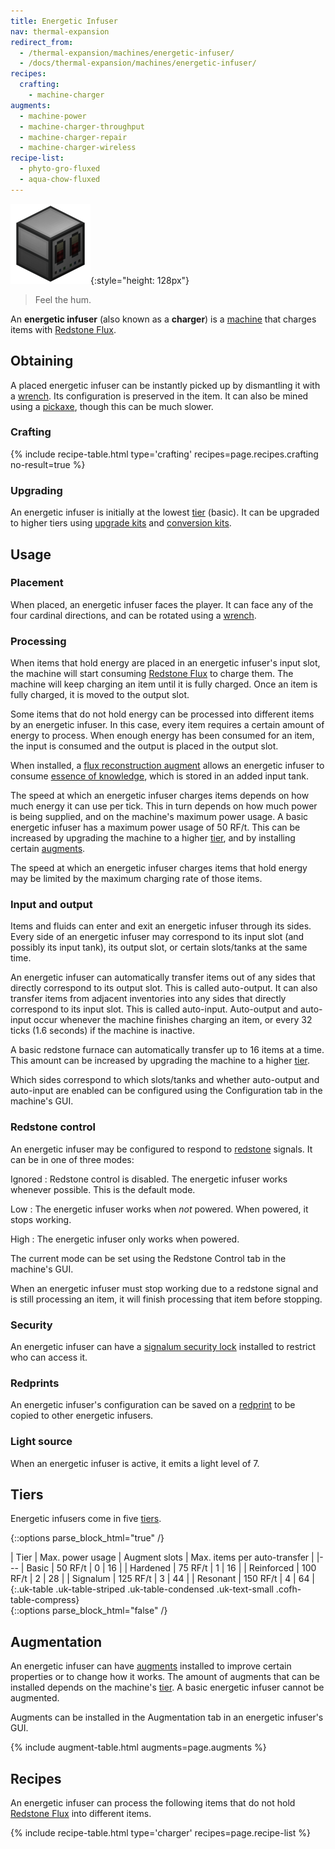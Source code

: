 ```yaml
---
title: Energetic Infuser
nav: thermal-expansion
redirect_from:
  - /thermal-expansion/machines/energetic-infuser/
  - /docs/thermal-expansion/machines/energetic-infuser/
recipes:
  crafting:
    - machine-charger
augments:
  - machine-power
  - machine-charger-throughput
  - machine-charger-repair
  - machine-charger-wireless
recipe-list:
  - phyto-gro-fluxed
  - aqua-chow-fluxed
---
```


![Energetic infuser](/assets/images/thermal-expansion/energetic-infuser.png){:style="height: 128px"}

> Feel the hum.


An **energetic infuser** (also known as a **charger**) is a
[machine](/docs/machines/) that charges items with [Redstone
Flux](/docs/redstone-flux/).


Obtaining
---------

A placed energetic infuser can be instantly picked up by dismantling it with a
[wrench](/docs/wrenches/). Its configuration is preserved in the item. It can
also be mined using a [pickaxe](https://minecraft.gamepedia.com/Pickaxe), though
this can be much slower.

### Crafting
{% include recipe-table.html type='crafting' recipes=page.recipes.crafting no-result=true %}

### Upgrading
An energetic infuser is initially at the lowest [tier](#tiers) (basic). It can
be upgraded to higher tiers using [upgrade kits](/docs/upgrade-kits/) and
[conversion kits](/docs/conversion-kits/).


Usage
-----

### Placement
When placed, an energetic infuser faces the player. It can face any of the four
cardinal directions, and can be rotated using a [wrench](/docs/wrenches/).

### Processing
When items that hold energy are placed in an energetic infuser's input slot, the
machine will start consuming [Redstone Flux](/docs/redstone-flux/) to charge
them. The machine will keep charging an item until it is fully charged. Once an
item is fully charged, it is moved to the output slot.

Some items that do not hold energy can be processed into different items by an
energetic infuser. In this case, every item requires a certain amount of energy
to process. When enough energy has been consumed for an item, the input is
consumed and the output is placed in the output slot.

When installed, a [flux reconstruction
augment](/docs/augment-flux-reconstruction/) allows an energetic infuser to
consume [essence of knowledge](/docs/essence-of-knowledge/), which is stored in
an added input tank.

The speed at which an energetic infuser charges items depends on how much energy
it can use per tick. This in turn depends on how much power is being supplied,
and on the machine's maximum power usage. A basic energetic infuser has a
maximum power usage of 50 RF/t. This can be increased by upgrading the machine
to a higher [tier](#tiers), and by installing certain [augments](#augmentation).

The speed at which an energetic infuser charges items that hold energy may be
limited by the maximum charging rate of those items.

### Input and output
Items and fluids can enter and exit an energetic infuser through its sides.
Every side of an energetic infuser may correspond to its input slot (and
possibly its input tank), its output slot, or certain slots/tanks at the same
time.

An energetic infuser can automatically transfer items out of any sides that
directly correspond to its output slot. This is called auto-output. It can also
transfer items from adjacent inventories into any sides that directly correspond
to its input slot. This is called auto-input. Auto-output and auto-input occur
whenever the machine finishes charging an item, or every 32 ticks (1.6 seconds)
if the machine is inactive.

A basic redstone furnace can automatically transfer up to 16 items at a time.
This amount can be increased by upgrading the machine to a higher
[tier](#tiers).

Which sides correspond to which slots/tanks and whether auto-output and
auto-input are enabled can be configured using the Configuration tab in the
machine's GUI.

### Redstone control
An energetic infuser may be configured to respond to
[redstone](https://minecraft.gamepedia.com/Redstone) signals. It can be in one
of three modes:

Ignored
: Redstone control is disabled. The energetic infuser works whenever possible.
This is the default mode.

Low
: The energetic infuser works when *not* powered. When powered, it stops
working.

High
: The energetic infuser only works when powered.

The current mode can be set using the Redstone Control tab in the machine's GUI.

When an energetic infuser must stop working due to a redstone signal and is
still processing an item, it will finish processing that item before stopping.

### Security
An energetic infuser can have a [signalum security
lock](/docs/signalum-security-lock/) installed to restrict who can access it.

### Redprints
An energetic infuser's configuration can be saved on a
[redprint](/docs/redprint/) to be copied to other energetic infusers.

### Light source
When an energetic infuser is active, it emits a light level of 7.


Tiers
-----

Energetic infusers come in five [tiers](/docs/tiers/).

{::options parse_block_html="true" /}
<div class="uk-overflow-container">
| Tier | Max. power usage | Augment slots | Max. items per auto-transfer |
|---
| Basic | 50 RF/t | 0 | 16 |
| Hardened | 75 RF/t | 1 | 16 |
| Reinforced | 100 RF/t | 2 | 28 |
| Signalum | 125 RF/t | 3 | 44 |
| Resonant | 150 RF/t | 4 | 64 |
{:.uk-table .uk-table-striped .uk-table-condensed .uk-text-small .cofh-table-compress}
</div>
{::options parse_block_html="false" /}


Augmentation
------------

An energetic infuser can have [augments](/docs/augments/) installed to improve
certain properties or to change how it works. The amount of augments that can be
installed depends on the machine's [tier](#tiers). A basic energetic infuser
cannot be augmented.

Augments can be installed in the Augmentation tab in an energetic infuser's GUI.

{% include augment-table.html augments=page.augments %}


Recipes
-------

An energetic infuser can process the following items that do not hold [Redstone
Flux](/docs/redstone-flux/) into different items.

{% include recipe-table.html type='charger' recipes=page.recipe-list %}
